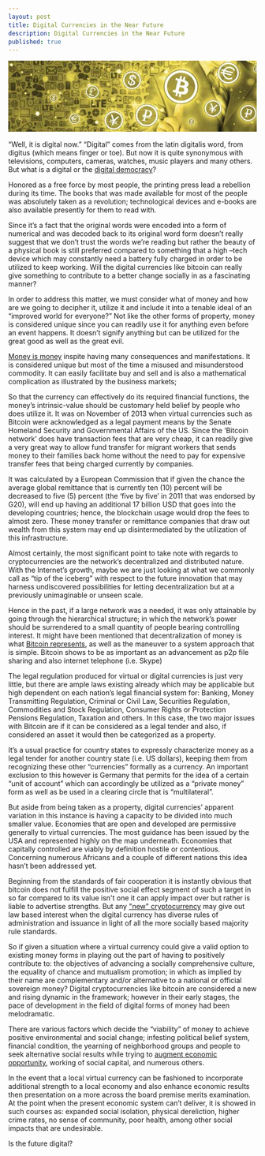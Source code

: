 ```yaml
---
layout: post
title: Digital Currencies in the Near Future
description: Digital Currencies in the Near Future
published: true
---
```


<img src="/images/digital-future.jpg" alt="digital currencies future" />

<p>“Well, it is digital now.” “Digital” comes from the latin digitalis word, from digitus (which means finger or toe). But now it is quite synonymous with televisions, computers, cameras, watches, music players and many others. But what is a digital or the <a href="/selling-digital-downloads-for-bitcoin/">digital democracy</a>?</p>

<p>Honored as a free force by most people, the printing press lead a rebellion during its time. The books that was made available for most of the people was absolutely taken as a revolution; technological devices and e-books are also available presently for them to read with. </p>

<p>Since it’s a fact that the original words were encoded into a form of numerical and was decoded back to its original word form doesn’t really suggest that we don’t trust the words we’re reading but rather the beauty of a physical book is still preferred compared to something that a high –tech device which may constantly need a battery fully charged in order to be utilized to keep working. Will the digital currencies like bitcoin can really give something to contribute to a better change socially in as a fascinating manner?</p>

<p>In order to address this matter, we must consider what of money and how are we going to decipher it, utilize it and include it into a tenable ideal of an “improved world for everyone?” Not like the other forms of property, money is considered unique since you can readily use it for anything even before an event happens. It doesn’t signify anything but can be utilized for the great good as well as the great evil. </p>

<p><a href="/ledger-review/">Money is money</a> inspite having many consequences and manifestations. It is considered unique but most of the time a misused and misunderstood commodity. It can easily facilitate buy and sell and is also a mathematical complication as illustrated by the business markets; </p>

<p>So that the currency can effectively do its required financial functions, the money’s intrinsic-value should be customary held belief by people who does utilize it. It was on November of 2013 when virtual currencies such as Bitcoin were acknowledged as a legal payment means by the Senate Homeland Security and Governmental Affairs of the US. Since the ‘Bitcoin network’ does have transaction fees that are very cheap, it can readily give a very great way to allow fund transfer for migrant workers that sends money to their families back home without the need to pay for expensive transfer fees that being charged currently by companies. </p>

<p>It was calculated by a European Commission that if given the chance the average global remittance that is currently ten (10) percent will be decreased to five (5) percent (the ‘five by five’ in 2011 that was endorsed by G20), will end up having an additional 17 billion USD that goes into the developing countries; hence, the blockchain usage would drop the fees to almost zero. These money transfer or remittance companies that draw out wealth from this system may end up disintermediated by the utilization of this infrastructure. </p>

<p>Almost certainly, the most significant point to take note with regards to cryptocurrencies are the network’s decentralized and distributed nature. With the Internet’s growth, maybe we are just looking at what we commonly call as “tip of the iceberg” with respect to the future innovation that may harness undiscovered possibilities for letting decentralization but at a previously unimaginable or unseen scale. </p>

<p>Hence in the past, if a large network was a needed, it was only attainable by going through the hierarchical structure; in which the network’s power should be surrendered to a small quantity of people bearing controlling interest. It might have been mentioned that decentralization of money is what <a href="/armory-review/">Bitcoin represents</a>, as well as the maneuver to a system approach that is simple. Bitcoin shows to be as important as an advancement as p2p file sharing and also internet telephone (i.e. Skype)</p>

<p>The legal regulation produced for virtual or digital currencies is just very little, but there are ample laws existing already which may be applicable but high dependent on each nation’s legal financial system for: Banking, Money Transmitting Regulation, Criminal or Civil Law, Securities Regulation, Commodities and Stock Regulation, Consumer Rights or Protection Pensions Regulation, Taxation and others. In this case, the two major issues with Bitcoin are if it can be considered as a legal tender and also, if considered an asset it would then be categorized as a property. </p>

<p>It’s a usual practice for country states to expressly characterize money as a legal tender for another country state (i.e. US dollars), keeping them from recognizing these other “currencies” formally as a currency. An important exclusion to this however is Germany that permits for the idea of a certain “unit of account” which can accordingly be utilized as a “private money” form as well as be used in a clearing circle that is “multilateral”. </p>

<p>But aside from being taken as a property, digital currencies’ apparent variation in this instance is having a capacity to be divided into much smaller value. Economies that are open and developed are permissive generally to virtual currencies. The most guidance has been issued by the USA and represented highly on the map underneath. Economies that capitally controlled are viably by definition hostile or contentious. Concerning numerous Africans and a couple of different nations this idea hasn’t been addressed yet. </p>

<p>Beginning from the standards of fair cooperation it is instantly obvious that bitcoin does not fulfill the positive social effect segment of such a target in so far compared to its value isn't one it can apply impact over but rather is liable to advertise strengths. But any <a href="/hardware-wallets/">"new" cryptocurrency</a> may give out law based interest when the digital currency has diverse rules of administration and issuance in light of all the more socially based majority rule standards.</p>

<p>So if given a situation where a virtual currency could give a valid option to existing money forms in playing out the part of having to positively contribute to: the objectives of advancing a socially comprehensive culture, the equality of chance and mutualism promotion; in which as implied by their name are complementary and/or alternative to a national or official sovereign money? Digital cryptocurrencies like bitcoin are considered a new and rising dynamic in the framework; however in their early stages, the pace of development in the field of digital forms of money had been melodramatic.</p>

<p>There are various factors which decide the “viability” of money to achieve positive environmental and social change; infesting political belief system, financial condition, the yearning of neighborhood groups and people to seek alternative social results while trying to <a href="/buy-bitcoin-with-no-verification/">augment economic opportunity</a>, working of social capital, and numerous others. </p>

<p>In the event that a local virtual currency can be fashioned to incorporate additional strength to a local economy and also enhance economic results then presentation on a more across the board premise merits examination. At the point when the present economic system can’t deliver, it is showed in such courses as: expanded social isolation, physical dereliction, higher crime rates, no sense of community, poor health, among other social impacts that are undesirable. </p>

<p>Is the future digital?</p>
